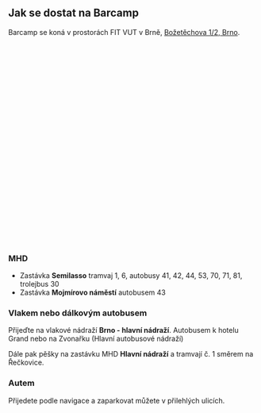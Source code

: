 Jak se dostat na Barcamp
-----------------------

Barcamp se koná v prostorách FIT VUT v Brně, [Božetěchova 1/2, Brno](http://mapy.cz/s/7mXM).

<div id="mapa" style="width:600px; height:400px;"></div>
<script type="text/javascript">
    var stred = SMap.Coords.fromWGS84(16.5965508, 49.2262092);
    var m = new SMap(JAK.gel("mapa"), stred, 14);
    m.addDefaultLayer(SMap.DEF_BASE).enable();
    m.addDefaultControls();
    var layer = new SMap.Layer.Marker();
    m.addLayer(layer);
    layer.enable();
    var options = {};
    var marker = new SMap.Marker(stred, "myMarker", options);
    layer.addMarker(marker);
</script>

### MHD

 - Zastávka **Semilasso** tramvaj 1, 6, autobusy 41, 42, 44, 53, 70, 71, 81, trolejbus 30
 - Zastávka **Mojmírovo náměstí** autobusem 43

### Vlakem nebo dálkovým autobusem
Přijeďte na vlakové nádraží **Brno - hlavní nádraží**. Autobusem k hotelu Grand nebo na Zvonařku (Hlavní autobusové nádraží)

Dále pak pěšky na zastávku MHD **Hlavní nádraží** a tramvají č. 1 směrem na Řečkovice.

### Autem
Přijedete podle navigace a zaparkovat můžete v přilehlých ulicích.
